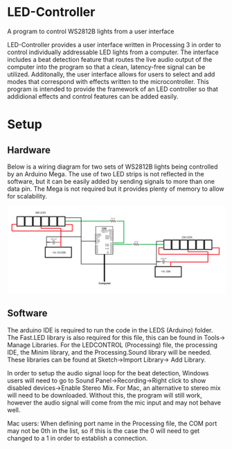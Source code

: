 # LED-Controller
A program to control WS2812B lights from a user interface

LED-Controller provides a user interface written in Processing 3 in order to control individually addressable LED lights from a computer. The interface includes a beat detection feature that routes the live audio output of the computer into the program so that a clean, latency-free signal can be utilized. Additonally, the user interface allows for users to select and add modes that correspond with effects written to the microcontroller. This program is intended to provide the framework of an LED controller so that addidional effects and control features can be added easily. 

# Setup
## Hardware
Below is a wiring diagram for two sets of WS2812B lights being controlled by an Arduino Mega. The use of two LED strips is not reflected in the software, but it can be easily added by sending signals to more than one data pin. The Mega is not required but it provides plenty of memory to allow for scalability. 

![alt text](https://github.com/colesussmeier/LED-Controller/blob/master/WiringDiagram.png)

## Software
The arduino IDE is required to run the code in the LEDS (Arduino) folder. The Fast.LED library is also required for this file, this can be found in Tools-> Manage Libraries. For the LEDCONTROL (Processing) file, the processing IDE, the Minim library, and the Processing.Sound library will be needed. These libraries can be found at Sketch->Import Library-> Add Library.

In order to setup the audio signal loop for the beat detection, Windows users will need to go to Sound Panel->Recording->Right click to show disabled devices->Enable Stereo Mix. For Mac, an alternative to stereo mix will need to be downloaded. Without this, the program will still work, however the audio signal will come from the mic input and may not behave well.

Mac users: When defining port name in the Processing file, the COM port may not be 0th in the list, so if this is the case the 0 will need to get changed to a 1 in order to establish a connection. 
